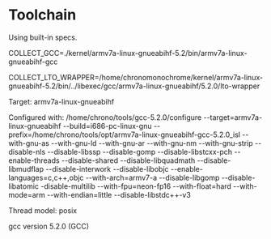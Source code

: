 # Toolchain

Using built-in specs.

COLLECT_GCC=./kernel/armv7a-linux-gnueabihf-5.2/bin/armv7a-linux-gnueabihf-gcc

COLLECT_LTO_WRAPPER=/home/chronomonochrome/kernel/armv7a-linux-gnueabihf-5.2/bin/../libexec/gcc/armv7a-linux-gnueabihf/5.2.0/lto-wrapper

Target: armv7a-linux-gnueabihf

Configured with: /home/chrono/tools/gcc-5.2.0/configure --target=armv7a-linux-gnueabihf --build=i686-pc-linux-gnu --prefix=/home/chrono/tools/opt/armv7a-linux-gnueabihf-gcc-5.2.0_isl --with-gnu-as --with-gnu-ld --with-gnu-ar --with-gnu-nm --with-gnu-strip --disable-nls --disable-libssp --disable-gomp --disable-libstcxx-pch --enable-threads --disable-shared --disable-libquadmath --disable-libmudflap --disable-interwork --disable-libobjc --enable-languages=c,c++,objc --with-arch=armv7-a --disable-libgomp --disable-libatomic -disable-multilib --with-fpu=neon-fp16 --with-float=hard --with-mode=arm --with-endian=little --disable-libstdc++-v3

Thread model: posix

gcc version 5.2.0 (GCC)
